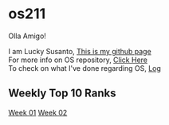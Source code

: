 # os211
Olla Amigo!

I am Lucky Susanto, [This is my github page](https://github.com/Exqrch)<br>
For more info on OS repository, [Click Here](https://github.com/Exqrch/os211)<br>
To check on what I've done regarding OS, [Log](https://github.com/Exqrch/os211/blob/master/TXT/mylog.txt)

## Weekly Top 10 Ranks
[Week 01](https://exqrch.github.io/os211/W01/)
[Week 02](https://exqrch.github.io/os211/W02/)
